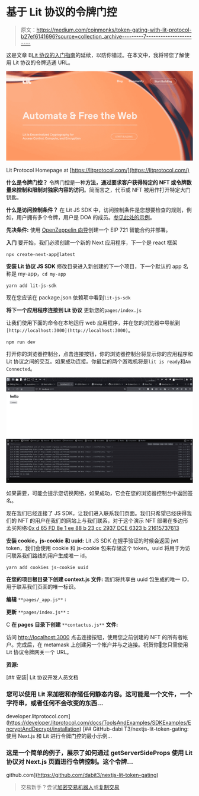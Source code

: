 # 基于 Lit 协议的令牌门控

> 原文：<https://medium.com/coinmonks/token-gating-with-lit-protocol-b27ef6141696?source=collection_archive---------7----------------------->

这是文章 B[Lit 协议的入门指南](/@kingzamzon/beginner-guide-to-lit-protocol-b939d7e06672)的延续，以防你错过。在本文中，我将带您了解使用 Lit 协议的令牌选通 URL。

![](img/6ec4e055678a899870a5d8645afe96bd.png)

Lit Protocol Homepage at [https://litprotocol.com/](https://litprotocol.com/)

**什么是令牌门控？**
令牌门控是一种**方法，通过要求客户获得特定的 NFT 或令牌数量来控制和限制对独家内容的访问**。简而言之，代币或 NFT 被用作打开特定大门钥匙。

**什么是访问控制条件？**
在 Lit JS SDK 中，访问控制条件是您想要检查的规则，例如，用户拥有多个令牌，用户是 DOA 的成员。[参见此处的示例](https://developer.litprotocol.com/AccessControlConditions/intro)。

**先决条件:**
使用 [OpenZeppelin 向导](/@kingzamzon/token-gating-with-lit-protocol-b27ef6141696)创建一个 EIP 721 智能合约并部署。

**入门**
要开始，我们必须创建一个新的 Next 应用程序，下一个是 react 框架

```
npx create-next-app@latest
```

**安装 Lit 协议 JS SDK**
修改目录进入新创建的下一个项目，下一个默认的 app 名称是 my-app，`cd my-app`

```
yarn add lit-js-sdk
```

现在您应该在 package.json 依赖项中看到`lit-js-sdk`

**将下一个应用程序连接到 Lit 协议**
更新您的`pages/index.js`

让我们使用下面的命令在本地运行 web 应用程序，并在您的浏览器中导航到`[http://localhost:3000](http://localhost:3000)`。

```
npm run dev
```

打开你的浏览器控制台，点击连接按钮，你的浏览器控制台将显示你的应用程序和 Lit 协议之间的交互。如果成功连接。你最后的两个游戏机将是`lit is ready`和`Am Connected`。

![](img/025389d22fd45ea615c3c2e2fad084d4.png)

如果需要，可能会提示您切换网络，如果成功，它会在您的浏览器控制台中返回签名。

现在我们已经连接了 JS SDK，让我们进入联系我们页面。我们只希望已经获得我们的 NFT 的用户在我们的网站上与我们联系，对于这个演示 NFT 部署在多边形孟买网络:[0x d 65 FD 8e 1 ee 88 b 23 cc 2937 DCE 6323 b 21615737613](https://mumbai.polygonscan.com/address/0xd65fd8e1ee88b23cc2937dce6323b21615737613)

**安装 cookie，js-cookie 和 uuid:**
Lit JS SDK 在握手验证的时候会返回 jwt token，我们会使用 cookie 和 js-cookie 包来存储这个 token。uuid 将用于为访问联系我们路线的用户生成唯一 id。

```
yarn add cookies js-cookie uuid
```

**在您的项目根目录下创建 context.js 文件:**
我们将共享由 uuid 包生成的唯一 ID，用于联系我们页面的唯一标识。

**编辑** `**pages/_app.js**` **:**

**更新** `**pages/index.js**` **:**

C **在 pages 目录下创建** `**contactus.js**` **文件:**

访问 [http://localhost:3000](http://localhost:3000) 点击连接按钮，使用您之前创建的 NFT 的所有者帐户。完成后，在 metamask 上创建另一个帐户并与之连接。祝贺你🎈您只需使用 Lit 协议令牌网关一个 URL。

**资源:**

 [## 安装| Lit 协议开发人员文档

### 您可以使用 Lit 来加密和存储任何静态内容。这可能是一个文件，一个字符串，或者任何不会改变的东西…

developer.litprotocol.com](https://developer.litprotocol.com/docs/ToolsAndExamples/SDKExamples/EncryptAndDecrypt/installation) [](https://github.com/dabit3/nextjs-lit-token-gating) [## GitHub-dabi T3/nextjs-lit-token-gating:使用 Next.js 和 Lit 进行令牌门控的最小示例…

### 这是一个简单的例子，展示了如何通过 getServerSideProps 使用 Lit 协议对 Next.js 页面进行令牌控制。这个令牌…

github.com](https://github.com/dabit3/nextjs-lit-token-gating) 

> 交易新手？尝试[加密交易机器人](/coinmonks/crypto-trading-bot-c2ffce8acb2a)或[复制交易](/coinmonks/top-10-crypto-copy-trading-platforms-for-beginners-d0c37c7d698c)